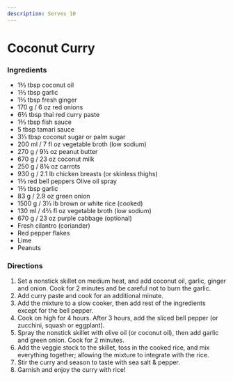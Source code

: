 ```yaml
---
description: Serves 10
---
```


# Coconut Curry

### Ingredients

* 1⅔ tbsp coconut oil 
* 1⅔ tbsp garlic 
* 1⅔ tbsp fresh ginger 
* 170 g / 6 oz red onions 
* 6⅔ tbsp thai red curry paste 
* 1⅔ tbsp fish sauce
*  5 tbsp tamari sauce 
* 3⅓ tbsp coconut sugar or palm sugar 
* 200 ml / 7 fl oz vegetable broth \(low sodium\) 
* 270 g / 9½ oz peanut butter 
* 670 g / 23 oz coconut milk 
* 250 g / 8⅚ oz carrots 
* 930 g / 2.1 lb chicken breasts \(or skinless thighs\) 
* 1⅔ red bell peppers Olive oil spray 
* 1⅔ tbsp garlic 
* 83 g / 2.9 oz green onion 
* 1500 g / 3⅓ lb brown or white rice \(cooked\) 
* 130 ml / 4⅔ fl oz vegetable broth \(low sodium\) 
* 670 g / 23 oz purple cabbage \(optional\) 
* Fresh cilantro \(coriander\) 
* Red pepper flakes 
* Lime 
* Peanuts

### Directions

1. Set a nonstick skillet on medium heat, and add coconut oil, garlic, ginger and onion. Cook for 2 minutes and be careful not to burn the garlic.
2. Add curry paste and cook for an additional minute.
3. Add the mixture to a slow cooker, then add rest of the ingredients except for the bell pepper.
4. Cook on high for 4 hours. After 3 hours, add the sliced bell pepper \(or zucchini, squash or eggplant\).
5. Spray the nonstick skillet with olive oil \(or coconut oil\), then add garlic and green onion. Cook for 2 minutes.
6. Add the veggie stock to the skillet, toss in the cooked rice, and mix everything together; allowing the mixture to integrate with the rice.
7. Stir the curry and season to taste with sea salt & pepper.
8. Garnish and enjoy the curry with rice!

